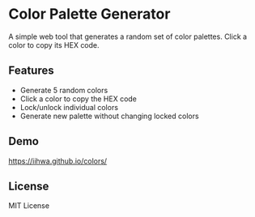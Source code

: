 # Color Palette Generator

A simple web tool that generates a random set of color palettes. Click a color to copy its HEX code.

## Features

- Generate 5 random colors
- Click a color to copy the HEX code
- Lock/unlock individual colors
- Generate new palette without changing locked colors

## Demo

https://iihwa.github.io/colors/


## License

MIT License
